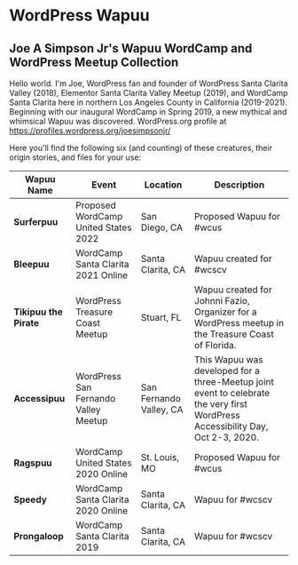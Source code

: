 # WordPress Wapuu
## Joe A Simpson Jr's Wapuu WordCamp and WordPress Meetup Collection

Hello world. I'm Joe, WordPress fan and founder of WordPress Santa Clarita Valley (2018), Elementor Santa Clarita Valley Meetup (2019), and WordCamp Santa Clarita here in northern Los Angeles County in California (2019-2021). Beginning with our inaugural WordCamp in Spring 2019, a new mythical and whimsical Wapuu was discovered. WordPress.org profile at https://profiles.wordpress.org/joesimpsonjr/

Here you'll find the following six (and counting) of these creatures, their origin stories, and files for your use:

Wapuu Name | Event | Location | Description 
---------- | ----- | -------- | ----------- 
**Surferpuu** | Proposed WordCamp United States 2022 | San Diego, CA | Proposed Wapuu for #wcus
**Bleepuu** | WordCamp Santa Clarita 2021 Online | Santa Clarita, CA | Wapuu created for #wcscv
**Tikipuu the Pirate** | WordPress Treasure Coast Meetup | Stuart, FL | Wapuu created for Johnni Fazio, Organizer for a WordPress meetup in the Treasure Coast of Florida.  
**Accessipuu** | WordPress San Fernando Valley Meetup | San Fernando Valley, CA | This Wapuu was developed for a three-Meetup joint event to celebrate the very first WordPress Accessibility Day, Oct 2-3, 2020. 
**Ragspuu** | WordCamp United States 2020 Online | St. Louis, MO | Proposed Wapuu for #wcus
**Speedy** | WordCamp Santa Clarita 2020 Online | Santa Clarita, CA | Wapuu for #wcscv
**Prongaloop** | WordCamp Santa Clarita 2019 | Santa Clarita, CA | Wapuu for #wcscv
